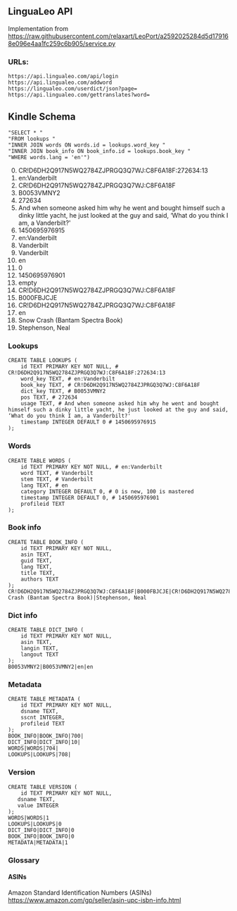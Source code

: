 ## LinguaLeo API

Implementation from https://raw.githubusercontent.com/relaxart/LeoPort/a2592025284d5d179168e096e4aa1fc259c6b905/service.py

### URLs:

    https://api.lingualeo.com/api/login
    https://api.lingualeo.com/addword
    https://lingualeo.com/userdict/json?page=
    https://api.lingualeo.com/gettranslates?word=

## Kindle Schema

    "SELECT * "
    "FROM lookups "
    "INNER JOIN words ON words.id = lookups.word_key "
    "INNER JOIN book_info ON book_info.id = lookups.book_key "
    "WHERE words.lang = 'en'")

0. CR!D6DH2Q917N5WQ2784ZJPRGQ3Q7WJ:C8F6A18F:272634:13
1. en:Vanderbilt
0. CR!D6DH2Q917N5WQ2784ZJPRGQ3Q7WJ:C8F6A18F
0. B0053VMNY2
0. 272634
0. And when someone asked him why he went and bought himself such a dinky little yacht, he just looked at the guy and said, ‘What do you think I am, a Vanderbilt?'
0. 1450695976915
0. en:Vanderbilt
0. Vanderbilt
0. Vanderbilt
0. en
0. 0
0. 1450695976901
0. empty
0. CR!D6DH2Q917N5WQ2784ZJPRGQ3Q7WJ:C8F6A18F
0. B000FBJCJE
0. CR!D6DH2Q917N5WQ2784ZJPRGQ3Q7WJ:C8F6A18F
0. en
0. Snow Crash (Bantam Spectra Book)
0. Stephenson, Neal


### Lookups

    CREATE TABLE LOOKUPS (
        id TEXT PRIMARY KEY NOT NULL, # CR!D6DH2Q917N5WQ2784ZJPRGQ3Q7WJ:C8F6A18F:272634:13
        word_key TEXT, # en:Vanderbilt
        book_key TEXT, # CR!D6DH2Q917N5WQ2784ZJPRGQ3Q7WJ:C8F6A18F
        dict_key TEXT, # B0053VMNY2
        pos TEXT, # 272634
        usage TEXT, # And when someone asked him why he went and bought himself such a dinky little yacht, he just looked at the guy and said, ‘What do you think I am, a Vanderbilt?'
        timestamp INTEGER DEFAULT 0 # 1450695976915
    );

### Words

    CREATE TABLE WORDS (
        id TEXT PRIMARY KEY NOT NULL, # en:Vanderbilt
        word TEXT, # Vanderbilt
        stem TEXT, # Vanderbilt
        lang TEXT, # en
        category INTEGER DEFAULT 0, # 0 is new, 100 is mastered
        timestamp INTEGER DEFAULT 0, # 1450695976901
        profileid TEXT
    );
    
### Book info

    CREATE TABLE BOOK_INFO (
        id TEXT PRIMARY KEY NOT NULL,
        asin TEXT,
        guid TEXT,
        lang TEXT,
        title TEXT,
        authors TEXT
    );
    CR!D6DH2Q917N5WQ2784ZJPRGQ3Q7WJ:C8F6A18F|B000FBJCJE|CR!D6DH2Q917N5WQ2784ZJPRGQ3Q7WJ:C8F6A18F|en|Snow Crash (Bantam Spectra Book)|Stephenson, Neal

### Dict info
    
    CREATE TABLE DICT_INFO (
        id TEXT PRIMARY KEY NOT NULL,
        asin TEXT,
        langin TEXT,
        langout TEXT
    );
    B0053VMNY2|B0053VMNY2|en|en

### Metadata

    CREATE TABLE METADATA (
        id TEXT PRIMARY KEY NOT NULL,
        dsname TEXT,
        sscnt INTEGER,
        profileid TEXT
    );
    BOOK_INFO|BOOK_INFO|700|
    DICT_INFO|DICT_INFO|10|
    WORDS|WORDS|704|
    LOOKUPS|LOOKUPS|708|

### Version

    CREATE TABLE VERSION (
        id TEXT PRIMARY KEY NOT NULL,
       dsname TEXT,
       value INTEGER
    );
    WORDS|WORDS|1
    LOOKUPS|LOOKUPS|0
    DICT_INFO|DICT_INFO|0
    BOOK_INFO|BOOK_INFO|0
    METADATA|METADATA|1
    
### Glossary

#### ASINs
Amazon Standard Identification Numbers (ASINs)
https://www.amazon.com/gp/seller/asin-upc-isbn-info.html